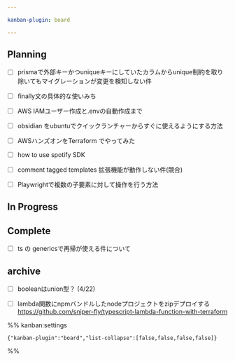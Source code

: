 ```yaml
---

kanban-plugin: board

---
```


## Planning

- [ ] prismaで外部キーかつuniqueキーにしていたカラムからunique制約を取り除いてもマイグレーションが変更を検知しない件
- [ ] finally文の具体的な使いみち
- [ ] AWS IAMユーザー作成と.envの自動作成まで
- [ ] obsidian をubuntuでクイックランチャーからすぐに使えるようにする方法
- [ ] AWSハンズオンをTerraform でやってみた
- [ ] how to use spotify SDK
- [ ] comment tagged templates 拡張機能が動作しない件(競合)
- [ ] Playwrightで複数の子要素に対して操作を行う方法


## In Progress



## Complete

- [ ] ts の genericsで再帰が使える件について


## archive

- [ ] booleanはunion型？ (4/22)
- [ ] lambda関数にnpmバンドルしたnodeプロジェクトをzipデプロイする
	https://github.com/sniper-fly/typescript-lambda-function-with-terraform




%% kanban:settings
```
{"kanban-plugin":"board","list-collapse":[false,false,false,false]}
```
%%